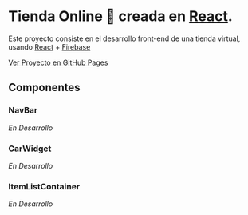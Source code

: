 # Tienda Online :shopping_cart: creada en [React](https://reactjs.org/).

Este proyecto consiste en el desarrollo front-end de una tienda virtual, usando [React](https://reactjs.org/) + [Firebase](https://firebase.google.com/)

 [Ver Proyecto en GitHub Pages](https://kekojeda.github.io/tecnoShop-sergioOjeda/)


## Componentes

### NavBar
 *En Desarrollo*
### CarWidget
 *En Desarrollo*
### ItemListContainer
 *En Desarrollo*